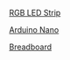 [RGB LED Strip](http://bit.ly/2zIJxdu)

[Arduino Nano](http://bit.ly/2j0MeN9)

[Breadboard](http://bit.ly/2zJL4QJ)
